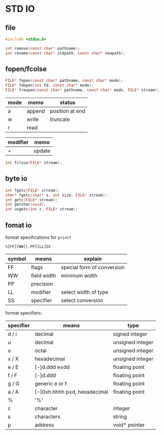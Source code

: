 # STD IO

## file

```c
#include <stdio.h>

int remove(const char* pathname);
int rename(const char* oldpath, const char* newpath);
```

## fopen/fcolse

```c
FILE* fopen(const char* pathname, const char* mode);
FILE* fdopen(int fd, const char* mode);
FILE* freopen(const char* pathname, const char* mode, FILE* stream);
```

| mode | memo   | status          |
| ---- | ------ | --------------- |
| a    | append | position at end |
| w    | write  | truncate        |
| r    | read   |                 |

| modifier | memo   |
| -------- | ------ |
| +        | update |

```c
int fclose(FILE* stream);
```

## byte io

```c
int fgetc(FILE* stream);
char* fgets(char* s, int size, FILE* stream);
int getc(FILE* stream);
int getchar(void);
int ungetc(int c, FILE* stream);
```

## fomat io

format specifications for `printf`

`%[FF][WW][.PP][LL]SS`

| symbol| means | explain |
| --- | ---|---|
| FF   | flags | special form of conversion |
| WW   | field width | minimum width |
| PP | precision |  |
| LL | modifier | select width of type |
| SS | specifier | select conversion |

format specifiers:

| specifier | means                        | type             |
| --------- | ---------------------------- | ---------------- |
| d / i     | decimal                      | signed integer   |
| u         | decimal                      | unsigned integer |
| o         | octal                        | unsigned integer |
| x / X     | hexadecimal                  | unsigned integer |
| e / E     | \[-]d.ddd e±dd               | floating point   |
| f / F     | [-]d.ddd                     | floating point   |
| g / G     | generic e or f               | floating point   |
| a / A     | [-]0xh.hhhh p±d, hexadecimal | floating point   |
| %         | '%'                          |                  |
| c         | character                    | integer          |
| s         | characters                   | string           |
| p         | address                      | void* pointer    |

